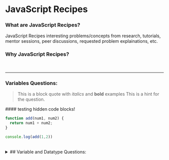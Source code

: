 # JavaScript Recipes

### What are JavaScript Recipes?
JavaScript Recipes interesting problems/concepts from research, tutorials, mentor sessions, peer discussions, requested problem explainations, etc.

### Why JavaScript Recipes?


<br>

---
### Variables Questions:
  > This is a block quote with *italics* and **bold** examples
  This is a hint for the question.

<p>
#### testing hidden code blocks!

```javascript
function add(num1, num2) {
  return num1 + num2;
}

console.log(add(1,2))
```

</p>
</details>

<br>

<details><summary> ## Variable and Datatype Questions: </summary><blockquote>

<details><summary> <h4> What is a variable? </h4> </summary><blockquote>

<details><summary> Answer: </summary><blockquote>

    * A variable is a name attached to a value.
    * A variable stores and keeps track of information within a program.
</blockquote></details>
<details><summary> Example: </summary><blockquote>

```javascript
function add(num1, num2) {
  return num1 + num2;
}

console.log(add(1,2))
```

</blockquote></details>
</blockquote></details>

